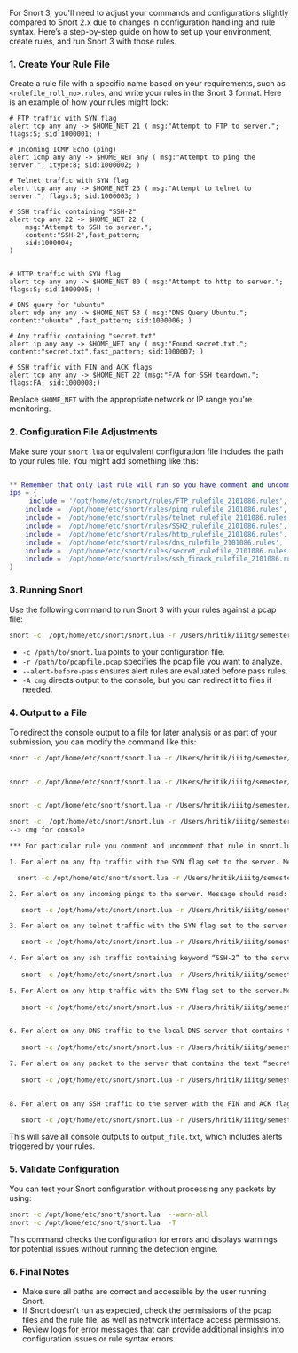 For Snort 3, you'll need to adjust your commands and configurations slightly compared to Snort 2.x due to changes in configuration handling and rule syntax. Here’s a step-by-step guide on how to set up your environment, create rules, and run Snort 3 with those rules.

### 1. **Create Your Rule File**
Create a rule file with a specific name based on your requirements, such as `<rulefile_roll_no>.rules`, and write your rules in the Snort 3 format. Here is an example of how your rules might look:

```plaintext
# FTP traffic with SYN flag
alert tcp any any -> $HOME_NET 21 ( msg:"Attempt to FTP to server."; flags:S; sid:1000001; )

# Incoming ICMP Echo (ping)
alert icmp any any -> $HOME_NET any ( msg:"Attempt to ping the server."; itype:8; sid:1000002; )

# Telnet traffic with SYN flag
alert tcp any any -> $HOME_NET 23 ( msg:"Attempt to telnet to server."; flags:S; sid:1000003; )

# SSH traffic containing "SSH-2"
alert tcp any 22 -> $HOME_NET 22 (
    msg:"Attempt to SSH to server.";
    content:"SSH-2",fast_pattern;
    sid:1000004;
)


# HTTP traffic with SYN flag
alert tcp any any -> $HOME_NET 80 ( msg:"Attempt to http to server."; flags:S; sid:1000005; )

# DNS query for "ubuntu"
alert udp any any -> $HOME_NET 53 ( msg:"DNS Query Ubuntu."; content:"ubuntu" ,fast_pattern; sid:1000006; )

# Any traffic containing "secret.txt"
alert ip any any -> $HOME_NET any ( msg:"Found secret.txt."; content:"secret.txt",fast_pattern; sid:1000007; )

# SSH traffic with FIN and ACK flags
alert tcp any any -> $HOME_NET 22 (msg:"F/A for SSH teardown."; flags:FA; sid:1000008;)

```
Replace `$HOME_NET` with the appropriate network or IP range you're monitoring. 

### 2. **Configuration File Adjustments**
Make sure your `snort.lua` or equivalent configuration file includes the path to your rules file. You might add something like this:

```lua

** Remember that only last rule will run so you have comment and uncomment accordingly. **
ips = {
     include = '/opt/home/etc/snort/rules/FTP_rulefile_2101086.rules',
    include = '/opt/home/etc/snort/rules/ping_rulefile_2101086.rules',
    include = '/opt/home/etc/snort/rules/telnet_rulefile_2101086.rules',
    include = '/opt/home/etc/snort/rules/SSH2_rulefile_2101086.rules',
    include = '/opt/home/etc/snort/rules/http_rulefile_2101086.rules',
    include = '/opt/home/etc/snort/rules/dns_rulefile_2101086.rules',
    include = '/opt/home/etc/snort/rules/secret_rulefile_2101086.rules',
    include = '/opt/home/etc/snort/rules/ssh_finack_rulefile_2101086.rules',
}
```

### 3. **Running Snort**
Use the following command to run Snort 3 with your rules against a pcap file:

```bash
snort -c  /opt/home/etc/snort/snort.lua -r /Users/hritik/iiitg/semester/6th_sem/Computer_security/Assignment2_snort/all_traffic.pcap --alert-before-pass -A alert_full/alert_fast/alert_csv/alert_syslog/alert_sfsocket
```

- `-c /path/to/snort.lua` points to your configuration file.
- `-r /path/to/pcapfile.pcap` specifies the pcap file you want to analyze.
- `--alert-before-pass` ensures alert rules are evaluated before pass rules.
- `-A cmg` directs output to the console, but you can redirect it to files if needed.

### 4. **Output to a File**
To redirect the console output to a file for later analysis or as part of your submission, you can modify the command like this:

```bash
snort -c /opt/home/etc/snort/snort.lua -r /Users/hritik/iiitg/semester/6th_sem/Computer_security/Assignment2_snort/all_traffic.pcap --alert-before-pass > /Users/hritik/iiitg/semester/6th_sem/Computer_security/Assignment2_snort/ftp_output_file.txt


snort -c /opt/home/etc/snort/snort.lua -r /Users/hritik/iiitg/semester/6th_sem/Computer_security/Assignment2_snort/all_traffic.pcap --alert-before-pass -A alert_fast > /Users/hritik/iiitg/semester/6th_sem/Computer_security/Assignment2_snort/output_file.txt


snort -c /opt/home/etc/snort/snort.lua -r /Users/hritik/iiitg/semester/6th_sem/Computer_security/Assignment2_snort/all_traffic.pcap --alert-before-pass -A alert_full > /Users/hritik/iiitg/semester/6th_sem/Computer_security/Assignment2_snort/output_file.txt

snort -c  /opt/home/etc/snort/snort.lua -r /Users/hritik/iiitg/semester/6th_sem/Computer_security/Assignment2_snort/all_traffic.pcap --alert-before-pass -A cmg     
--> cmg for console

*** For particular rule you comment and uncomment that rule in snort.lua ***

1. For alert on any ftp traffic with the SYN flag set to the server. Message should read: “Attempt to FTP to server.”

  snort -c /opt/home/etc/snort/snort.lua -r /Users/hritik/iiitg/semester/6th_sem/Computer_security/Assignment2_snort/all_traffic.pcap --alert-before-pass -A alert_fast > /Users/hritik/iiitg/semester/6th_sem/Computer_security/Assignment2_snort/ftp_output_file.txt

2. For alert on any incoming pings to the server. Message should read: “Attempt to ping the server.” 

   snort -c /opt/home/etc/snort/snort.lua -r /Users/hritik/iiitg/semester/6th_sem/Computer_security/Assignment2_snort/all_traffic.pcap --alert-before-pass -A alert_fast > /Users/hritik/iiitg/semester/6th_sem/Computer_security/Assignment2_snort/ping_output_file.txt

3. For alert on any telnet traffic with the SYN flag set to the server.Message should read: “Attempt to telnet to   server.”

   snort -c /opt/home/etc/snort/snort.lua -r /Users/hritik/iiitg/semester/6th_sem/Computer_security/Assignment2_snort/all_traffic.pcap --alert-before-pass -A alert_fast > /Users/hritik/iiitg/semester/6th_sem/Computer_security/Assignment2_snort/telnet_output_file.txt

4. For alert on any ssh traffic containing keyword “SSH-2” to the server. Message should read: “Attempt to SSH to server.”
   
   snort -c /opt/home/etc/snort/snort.lua -r /Users/hritik/iiitg/semester/6th_sem/Computer_security/Assignment2_snort/all_traffic.pcap --alert-before-pass -A alert_fast > /Users/hritik/iiitg/semester/6th_sem/Computer_security/Assignment2_snort/ssh2_output_file.txt

5. For Alert on any http traffic with the SYN flag set to the server.Message should read: “Attempt to http to server.”
   
   snort -c /opt/home/etc/snort/snort.lua -r /Users/hritik/iiitg/semester/6th_sem/Computer_security/Assignment2_snort/all_traffic.pcap --alert-before-pass -A alert_fast > /Users/hritik/iiitg/semester/6th_sem/Computer_security/Assignment2_snort/http_output_file.txt


6. For alert on any DNS traffic to the local DNS server that contains the keyword “ubuntu”. Message should read: “DNS Query Ubuntu.”
   
   snort -c /opt/home/etc/snort/snort.lua -r /Users/hritik/iiitg/semester/6th_sem/Computer_security/Assignment2_snort/all_traffic.pcap --alert-before-pass -A alert_fast > /Users/hritik/iiitg/semester/6th_sem/Computer_security/Assignment2_snort/dns_output_file.txt

7. For alert on any packet to the server that contains the text “secret.txt”. Message should read: “Found secret.txt.”
   
   snort -c /opt/home/etc/snort/snort.lua -r /Users/hritik/iiitg/semester/6th_sem/Computer_security/Assignment2_snort/all_traffic.pcap --alert-before-pass -A alert_fast > /Users/hritik/iiitg/semester/6th_sem/Computer_security/Assignment2_snort/secret_output_file.txt


8. For alert on any SSH traffic to the server with the FIN and ACK flags set. Message should read: “F/A for SSH teardown.”

   snort -c /opt/home/etc/snort/snort.lua -r /Users/hritik/iiitg/semester/6th_sem/Computer_security/Assignment2_snort/all_traffic.pcap --alert-before-pass -A alert_fast > /Users/hritik/iiitg/semester/6th_sem/Computer_security/Assignment2_snort/ssh_finack_output_file.txt

```

This will save all console outputs to `output_file.txt`, which includes alerts triggered by your rules.

### 5. **Validate Configuration**
You can test your Snort configuration without processing any packets by using:

```bash
snort -c /opt/home/etc/snort/snort.lua  --warn-all
snort -c /opt/home/etc/snort/snort.lua  -T

```

This command checks the configuration for errors and displays warnings for potential issues without running the detection engine.

### 6. **Final Notes**
- Make sure all paths are correct and accessible by the user running Snort.
- If Snort doesn't run as expected, check the permissions of the pcap files and the rule file, as well as network interface access permissions.
- Review logs for error messages that can provide additional insights into configuration issues or rule syntax errors.